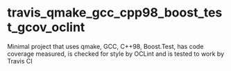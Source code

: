 # travis_qmake_gcc_cpp98_boost_test_gcov_oclint
Minimal project that uses qmake, GCC, C++98, Boost.Test, has code coverage measured, is checked for style by OCLint and is tested to work by Travis CI
